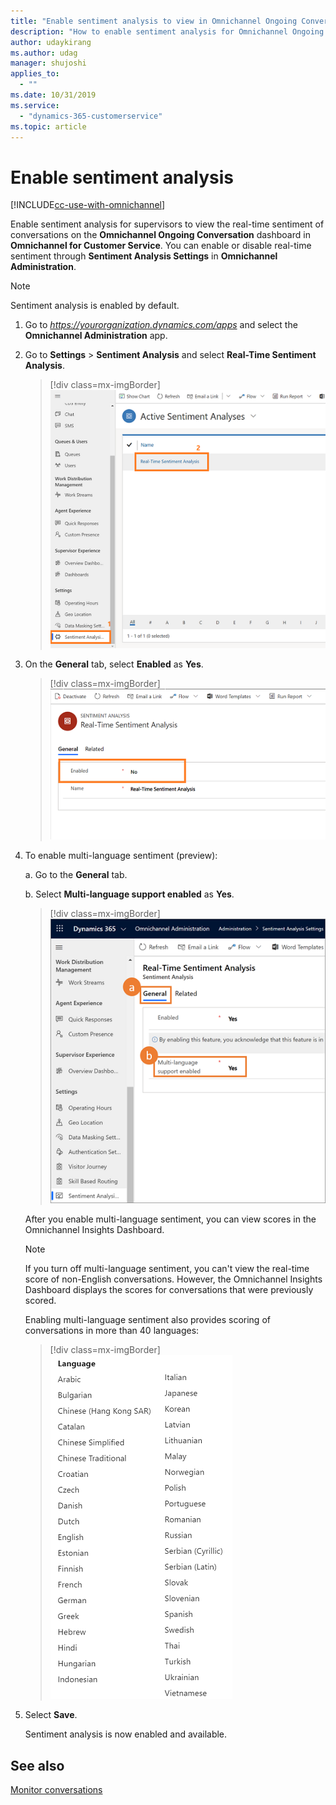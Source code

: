 ```yaml
---
title: "Enable sentiment analysis to view in Omnichannel Ongoing Conversation dashboard | MicrosoftDocs"
description: "How to enable sentiment analysis for Omnichannel Ongoing Conversation dashboard in Omnichannel for Customer Service."
author: udaykirang
ms.author: udag
manager: shujoshi
applies_to: 
  - ""
ms.date: 10/31/2019
ms.service: 
  - "dynamics-365-customerservice"
ms.topic: article
---
```


# Enable sentiment analysis

[!INCLUDE[cc-use-with-omnichannel](../../includes/cc-use-with-omnichannel.md)]

Enable sentiment analysis for supervisors to view the real-time sentiment of conversations on the **Omnichannel Ongoing Conversation** dashboard in **Omnichannel for Customer Service**. You can enable or disable real-time sentiment through **Sentiment Analysis Settings** in **Omnichannel Administration**.

> [!NOTE]
> Sentiment analysis is enabled by default.

1. Go to *https://yourorganization.dynamics.com/apps* and select the **Omnichannel Administration** app.

2. Go to **Settings** > **Sentiment Analysis** and select **Real-Time Sentiment Analysis**.

    > [!div class=mx-imgBorder]
    > ![Select Sentiment analysis](../media/supervisor-admin-activat-sentiment-analysis.png "Select Sentiment analysis")

3. On the **General** tab, select **Enabled** as **Yes**.


    <!--from editor: Note that the image shows Enabled as No. Is that OK? -->
    

    > [!div class=mx-imgBorder]
    > ![Enable sentiment analysis](../media/supervisor-admin-enable-sentiment-analysis.png "Enable sentiment analysis")

4.  To enable multi-language sentiment (preview): 

    a. Go to the **General** tab.

    b. Select **Multi-language support enabled** as **Yes**.

    > [!div class=mx-imgBorder]
    > ![Enable multi-language sentiment](../media/oc-sentiment-enable-multilanguage.PNG "Enable multi-language sentiment") 

    After you enable multi-language sentiment, you can view scores in the Omnichannel Insights Dashboard.  
    
    > [!Note]
    > If you turn off multi-language sentiment, you can't view the real-time score of non-English conversations. However, the Omnichannel Insights Dashboard displays the scores for conversations that were previously scored. 

    Enabling multi-language sentiment also provides scoring of conversations in more than 40 languages:

    > [!div class=mx-imgBorder]
    > ![Language list](../media/oc-sentiment-langauge-list.png "Language list") 

5. Select **Save**.
    
   Sentiment analysis is now enabled and available.


## See also

[Monitor conversations](../supervisor/monitor-conversations.md)
